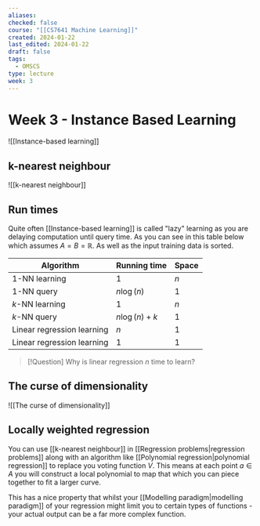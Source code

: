 ```yaml
---
aliases: 
checked: false
course: "[[CS7641 Machine Learning]]"
created: 2024-01-22
last_edited: 2024-01-22
draft: false
tags:
  - OMSCS
type: lecture
week: 3
---
```

# Week 3 - Instance Based Learning

![[Instance-based learning]]

## k-nearest neighbour

![[k-nearest neighbour]]

## Run times

Quite often [[Instance-based learning]] is called "lazy" learning as you are delaying computation until query time. As you can see in this table below which assumes $A = B = \mathbb{R}$. As well as the input training data is sorted.

| Algorithm                  | Running time   | Space |
| -------------------------- | -------------- | ----- |
| 1-NN learning              | 1              | $n$   |
| 1-NN query                 | $n\log(n)$     | 1     |
| $k$-NN learning            | 1              | $n$   |
| $k$-NN query               | $n\log(n) + k$ | 1     |
| Linear regression learning | $n$            | 1     |
| Linear regression learning | 1              | 1     |

> [!Question] Why is linear regression $n$ time to learn?

## The curse of dimensionality

![[The curse of dimensionality]]

## Locally weighted regression

You can use [[k-nearest neighbour]] in [[Regression problems|regression problems]] along with an algorithm like [[Polynomial regression|polynomial regression]] to replace you voting function $V$. This means at each point $a \in A$ you will construct a local polynomial to map that which you can piece together to fit a larger curve.

This has a nice property that whilst your [[Modelling paradigm|modelling paradigm]] of your regression might limit you to certain types of functions - your actual output can be a far more complex function. 

